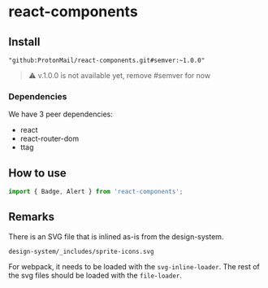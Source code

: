 # react-components

## Install

`"github:ProtonMail/react-components.git#semver:~1.0.0"`

> :warning: v.1.0.0 is not available yet, remove #semver for now

### Dependencies

We have 3 peer dependencies:

- react
- react-router-dom
- ttag

## How to use

```js
import { Badge, Alert } from 'react-components';
```

## Remarks
There is an SVG file that is inlined as-is from the design-system.

`design-system/_includes/sprite-icons.svg`

For webpack, it needs to be loaded with the `svg-inline-loader`. The rest of the svg files should be loaded with the `file-loader`.


